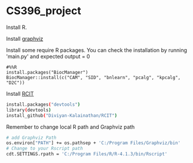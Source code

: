 # CS396_project
Install R.

Install [graphviz](https://graphviz.org/download/)

Install some require R packages. You can check the installation by running 'main.py' and expected output = 0
```
#%%R
install.packages("BiocManager")
BiocManager::install(c("CAM", "SID", "bnlearn", "pcalg", "kpcalg", "D2C"))
```

Install [RCIT](https://github.com/Diviyan-Kalainathan/RCIT)

```sh
install.packages("devtools")
library(devtools)
install_github("Diviyan-Kalainathan/RCIT")
```

Remember to change local R path and Graphviz path
```sh
# add Graphviz Path
os.environ["PATH"] += os.pathsep + 'C:/Program Files/Graphviz/bin'
# Change to your Rscript path
cdt.SETTINGS.rpath = 'C:/Program Files/R/R-4.1.3/bin/Rscript'
```
